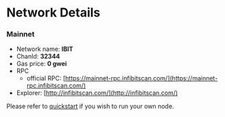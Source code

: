 # Network Details

### Mainnet

* Network name: **IBIT**
* ChanId: **32344**
* Gas price: **0 gwei**
* RPC
  * official RPC: [https://mainnet-rpc.infibitscan.com/](https://mainnet-rpc.infibitscan.com/)​
* Explorer: [http://infibitscan.com/](http://infibitscan.com/)​

Please refer to [quickstart](https://github.com/fkt20/FAKTNetwork/#using-quickstart) if you wish to run your own node.
